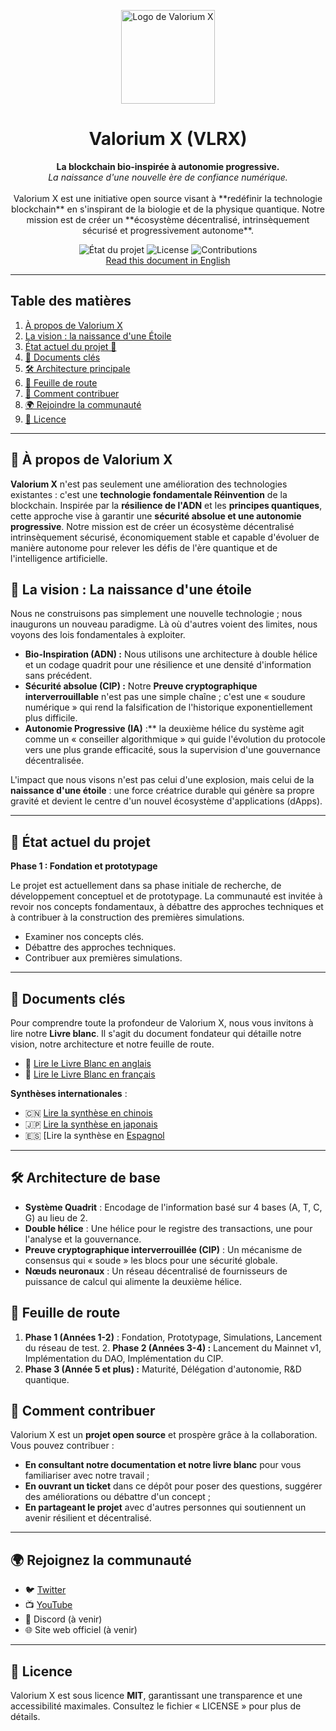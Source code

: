 <p align="center">
<img src="assets/vlrx-logo.png" alt="Logo de Valorium X" width="150"/>
</p>

<h1 align="center">Valorium X (VLRX)</h1>

<p align="center">
<strong>La blockchain bio-inspirée à autonomie progressive.</strong>
<br />
<em>La naissance d'une nouvelle ère de confiance numérique.</em> <br><br>
Valorium X est une initiative open source visant à **redéfinir la technologie blockchain** en s'inspirant de la biologie et de la physique quantique. Notre mission est de créer un **écosystème décentralisé, intrinsèquement sécurisé et progressivement autonome**.
</p>

<p align="center">
<img src="https://img.shields.io/badge/Status-En%20Dévelopment-blue" alt="État du projet">
<img src="https://img.shields.io/badge/License-MIT-green" alt="License">
<img src="https://img.shields.io/badge/Contributions-Bienvenue-brightgreen" alt="Contributions">
<br>
<a href="https://github.com/SylverbladeX/ValoriumX/blob/main/readme.md">Read this document in English</a>
</p>

---

## Table des matières

1. [À propos de Valorium X](#🔬-about-valorium-x)
2. [La vision : la naissance d'une Étoile](#🌟-la-vision-la-naissance-d-une-étoile)
3. [État actuel du projet 🚀](#état-actuel-du-projet-🚀)
4. [📖 Documents clés](#📖-documents-clés)
5. [🛠️ Architecture principale](#🛠️-architecture-principale)
6. [📅 Feuille de route](#📅-feuille-de-route)
7. [🤝 Comment contribuer](#🤝-comment-contribuer)
8. [🌍 Rejoindre la communauté](#🌍-rejoindre-la-communauté)
9. [🔐 Licence](#🔐-licence)

---

## 🔬 À propos de Valorium X

**Valorium X** n'est pas seulement une amélioration des technologies existantes : c'est une **technologie fondamentale Réinvention** de la blockchain. Inspirée par la **résilience de l'ADN** et les **principes quantiques**, cette approche vise à garantir une **sécurité absolue et une autonomie progressive**.
Notre mission est de créer un écosystème décentralisé intrinsèquement sécurisé, économiquement stable et capable d'évoluer de manière autonome pour relever les défis de l'ère quantique et de l'intelligence artificielle.

## 🌟 La vision : La naissance d'une étoile

Nous ne construisons pas simplement une nouvelle technologie ; nous inaugurons un nouveau paradigme. Là où d'autres voient des limites, nous voyons des lois fondamentales à exploiter.

* **Bio-Inspiration (ADN) :** Nous utilisons une architecture à double hélice et un codage quadrit pour une résilience et une densité d'information sans précédent.
* **Sécurité absolue (CIP) :** Notre **Preuve cryptographique interverrouillable** n'est pas une simple chaîne ; c'est une « soudure numérique » qui rend la falsification de l'historique exponentiellement plus difficile.
* **Autonomie Progressive (IA)** :** la deuxième hélice du système agit comme un « conseiller algorithmique » qui guide l'évolution du protocole vers une plus grande efficacité, sous la supervision d'une gouvernance décentralisée.

L'impact que nous visons n'est pas celui d'une explosion, mais celui de la **naissance d'une étoile** : une force créatrice durable qui génère sa propre gravité et devient le centre d'un nouvel écosystème d'applications (dApps).

---

## 🚀 État actuel du projet

**Phase 1 : Fondation et prototypage**

Le projet est actuellement dans sa phase initiale de recherche, de développement conceptuel et de prototypage. La communauté est invitée à revoir nos concepts fondamentaux, à débattre des approches techniques et à contribuer à la construction des premières simulations.
- Examiner nos concepts clés.
- Débattre des approches techniques.
- Contribuer aux premières simulations.

---

## 📖 Documents clés

Pour comprendre toute la profondeur de Valorium X, nous vous invitons à lire notre **Livre blanc**. Il s'agit du document fondateur qui détaille notre vision, notre architecture et notre feuille de route.

- 📖 [Lire le Livre Blanc en anglais](https://github.com/SylverbladeX/ValoriumX/blob/main/whitepapers/whitepaper.md)
- 📖 [Lire le Livre Blanc en français](https://github.com/SylverbladeX/ValoriumX/blob/main/whitepapers/whitepaper-fr.md)

**Synthèses internationales** :
- 🇨🇳 [Lire la synthèse en chinois](https://github.com/SylverbladeX/ValoriumX/blob/main/whitepapers/whitepaper_ch.md)
- 🇯🇵 [Lire la synthèse en japonais](https://github.com/SylverbladeX/ValoriumX/blob/main/whitepapers/whitepaper_Ja.md)
- 🇪🇸 [Lire la synthèse en [Espagnol](https://github.com/SylverbladeX/ValoriumX/blob/main/whitepapers/whitepaper-es.md)

---
## 🛠️ Architecture de base

* **Système Quadrit** : Encodage de l'information basé sur 4 bases (A, T, C, G) au lieu de 2.
* **Double hélice** : Une hélice pour le registre des transactions, une pour l'analyse et la gouvernance.
* **Preuve cryptographique interverrouillée (CIP)** : Un mécanisme de consensus qui « soude » les blocs pour une sécurité globale.
* **Nœuds neuronaux** : Un réseau décentralisé de fournisseurs de puissance de calcul qui alimente la deuxième hélice.

## 📅 Feuille de route

1. **Phase 1 (Années 1-2)** : Fondation, Prototypage, Simulations, Lancement du réseau de test. 2. **Phase 2 (Années 3-4) :** Lancement du Mainnet v1, Implémentation du DAO, Implémentation du CIP.
3. **Phase 3 (Année 5 et plus) :** Maturité, Délégation d'autonomie, R&D quantique.

## 🤝 Comment contribuer
Valorium X est un **projet open source** et prospère grâce à la collaboration. Vous pouvez contribuer :
- **En consultant notre documentation et notre livre blanc** pour vous familiariser avec notre travail ;
- **En ouvrant un ticket** dans ce dépôt pour poser des questions, suggérer des améliorations ou débattre d'un concept ;
- **En partageant le projet** avec d'autres personnes qui soutiennent un avenir résilient et décentralisé.

---

## 🌍 Rejoignez la communauté
- 🐦 [Twitter](https://twitter.com/ValoriumX)
- 📺 [YouTube](https://youtube.com/ValoriumX)
- 💬 Discord (à venir)
- 🌐 Site web officiel (à venir)
---

## 🔐 Licence
Valorium X est sous licence **MIT**, garantissant une transparence et une accessibilité maximales. Consultez le fichier « LICENSE » pour plus de détails.
